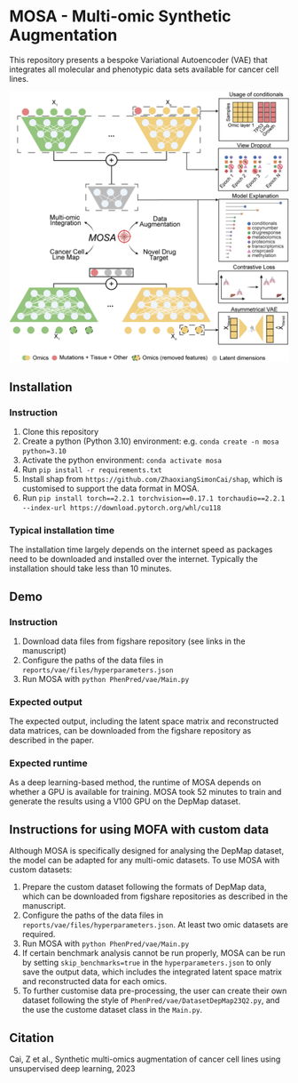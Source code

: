 # MOSA - Multi-omic Synthetic Augmentation

This repository presents a bespoke Variational Autoencoder (VAE) that integrates all molecular and phenotypic data sets available for cancer cell lines.

![MOSA Overview](./figure/MOSA_Overview.png)

## Installation
### Instruction
1. Clone this repository
2. Create a python (Python 3.10) environment: e.g. `conda create -n mosa python=3.10`
3. Activate the python environment: `conda activate mosa`
4. Run `pip install -r requirements.txt`
5. Install shap from `https://github.com/ZhaoxiangSimonCai/shap`, which is customised to support the data format in MOSA.
5. Run `pip install torch==2.2.1 torchvision==0.17.1 torchaudio==2.2.1 --index-url https://download.pytorch.org/whl/cu118`


### Typical installation time
The installation time largely depends on the internet speed as packages need to be downloaded and installed over the internet. Typically the installation should take less than 10 minutes.

## Demo
### Instruction
1. Download data files from figshare repository (see links in the manuscript)
2. Configure the paths of the data files in `reports/vae/files/hyperparameters.json`
3. Run MOSA with `python PhenPred/vae/Main.py`
### Expected output
The expected output, including the latent space matrix and reconstructed data matrices, can be downloaded from the figshare repository as described in the paper.
### Expected runtime
As a deep learning-based method, the runtime of MOSA depends on whether a GPU is available for training. MOSA took 52 minutes to train and generate the results using a V100 GPU on the DepMap dataset.

## Instructions for using MOFA with custom data
Although MOSA is specifically designed for analysing the DepMap dataset, the model can be  adapted for any multi-omic datasets. To use MOSA with custom datasets:
1. Prepare the custom dataset following the formats of DepMap data, which can be downloaded from figshare repositories as described in the manuscript.
2. Configure the paths of the data files in `reports/vae/files/hyperparameters.json`. At least two omic datasets are required.
3. Run MOSA with `python PhenPred/vae/Main.py`
4. If certain benchmark analysis cannot be run properly, MOSA can be run by setting `skip_benchmarks=true` in the  `hyperparameters.json` to only save the output data, which includes the integrated latent space matrix and reconstructed data for each omics.
5. To further customise data pre-processing, the user can create their own dataset following the style of `PhenPred/vae/DatasetDepMap23Q2.py`, and the use the custome dataset class in the `Main.py`.

## Citation
Cai, Z et al., Synthetic multi-omics augmentation of cancer cell lines using unsupervised deep learning, 2023

